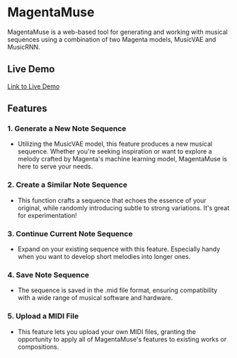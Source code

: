 # MagentaMuse

MagentaMuse is a web-based tool for generating and working with musical sequences using a combination of two Magenta models, MusicVAE and MusicRNN.

## Live Demo 
[Link to Live Demo](https://annsts.github.io/MagentaMuse/) 

## Features 

### 1. **Generate a New Note Sequence**
- Utilizing the MusicVAE model, this feature produces a new musical sequence. Whether you're seeking inspiration or want to explore a melody crafted by Magenta's machine learning model, MagentaMuse is here to serve your needs.

### 2. **Create a Similar Note Sequence**
- This function crafts a sequence that echoes the essence of your original, while randomly introducing subtle to strong variations. It's great for experimentation!

### 3. **Continue Current Note Sequence**
- Expand on your existing sequence with this feature. Especially handy when you want to develop short melodies into longer ones.

### 4. Save Note Sequence 
- The sequence is saved in the .mid file format, ensuring compatibility with a wide range of musical software and hardware.

### 5. Upload a MIDI File 
- This feature lets you upload your own MIDI files, granting the opportunity to apply all of MagentaMuse's features to existing works or compositions.


